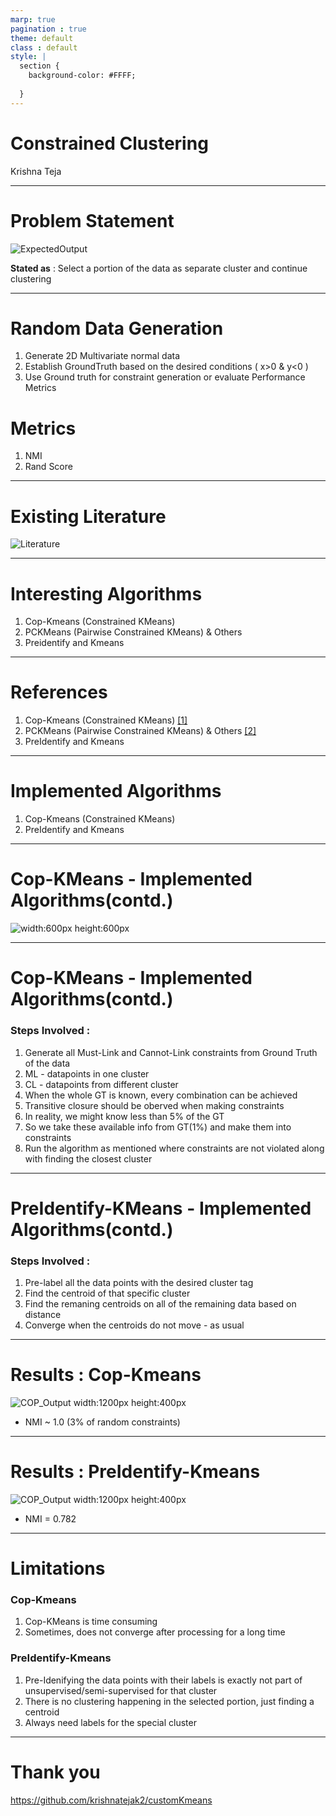 ```yaml
---
marp: true
pagination : true
theme: default
class : default
style: |
  section {
    background-color: #FFFF;
    
  }
---
```


# Constrained Clustering

Krishna Teja

---

# Problem Statement

![ExpectedOutput](./ExpectedOutput.png)

**Stated as** : Select a portion of the data as separate cluster and continue clustering

<!-- Image from output of the data -->

---

# Random Data Generation

1. Generate 2D Multivariate normal data
2. Establish GroundTruth based on the desired conditions ( x>0 & y<0 )
3. Use Ground truth for constraint generation or evaluate Performance Metrics

# Metrics 

1. NMI
2. Rand Score

---

# Existing Literature

![Literature](./Literature_Algorithms.png)


<!-- Multiple papers suggesting the implementations being done in the past and fwe Dee plearning pulciations are present too-->

---

# Interesting Algorithms

1. Cop-Kmeans (Constrained KMeans)
2. PCKMeans (Pairwise Constrained KMeans) & Others
3. Preidentify and Kmeans

---

# References 

1. Cop-Kmeans (Constrained KMeans) [[1]]('https://www.cs.cmu.edu/~./dgovinda/pdf/icml-2001.pdf')
2. PCKMeans (Pairwise Constrained KMeans) & Others [[2]]('https://www.researchgate.net/publication/286812684_Semi-supervised_clustering_with_pairwise_and_size_constraints?enrichId=rgreq-0d2b185b378046c7f808e88656061d70-XXX&enrichSource=Y292ZXJQYWdlOzI4NjgxMjY4NDtBUzozMjI3OTM4NTIzNDIyNzVAMTQ1Mzk3MTQ1OTkzNg%3D%3D&el=1_x_3&_esc=publicationCoverPdf')
3. PreIdentify and Kmeans

---

# Implemented Algorithms

1. Cop-Kmeans (Constrained KMeans)
2. PreIdentify and Kmeans

---

# Cop-KMeans - Implemented Algorithms(contd.)

![width:600px height:600px ](./CopKMeans_Algo.png
)

<!-- <img src="./CopKMeans_Algo.png" width="200" height = "400"></img> -->

---

# Cop-KMeans - Implemented Algorithms(contd.)

### Steps Involved : 
1. Generate all Must-Link and Cannot-Link constraints from Ground Truth of the data
2. ML - datapoints in one cluster
3. CL - datapoints from different cluster
4. When the whole GT is known, every combination can be achieved
5. Transitive closure should be oberved when making constraints
6. In reality, we might know less than 5% of the GT
7. So we take these available info from GT(1%) and make them into constraints
8. Run the algorithm as mentioned where constraints are not violated along with finding the closest cluster

---

# PreIdentify-KMeans - Implemented Algorithms(contd.)

### Steps Involved : 
1. Pre-label all the data points with the desired cluster tag
2. Find the centroid of that specific cluster
3. Find the remaning centroids on all of the remaining data based on distance
4. Converge when the centroids do not move - as usual

--- 

# Results : Cop-Kmeans
<!--Left hand side -->

![COP_Output width:1200px height:400px](./COP-kmeans_Output.png)
 * NMI ~ 1.0 (3% of random constraints)

---
<!--Right hand side -->
# Results : PreIdentify-Kmeans

![COP_Output width:1200px height:400px](./KMeans_Predict_Output.png)
* NMI = 0.782
---
# Limitations

### Cop-Kmeans
1. Cop-KMeans is time consuming
2. Sometimes, does not converge after processing for a long time

### PreIdentify-Kmeans
1. Pre-Idenifying the data points with their labels is exactly not part of unsupervised/semi-supervised for that cluster
2. There is no clustering happening in the selected portion, just finding a centroid
3. Always need labels for the special cluster
--- 

# Thank you
https://github.com/krishnatejak2/customKmeans